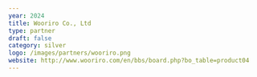 ```yaml
---
year: 2024
title: Wooriro Co., Ltd
type: partner
draft: false
category: silver
logo: /images/partners/wooriro.png
website: http://www.wooriro.com/en/bbs/board.php?bo_table=product04
---
```

